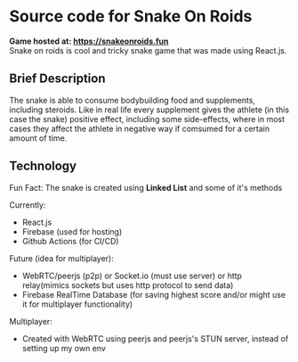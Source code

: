 # Source code for Snake On Roids

**Game hosted at: https://snakeonroids.fun**  
Snake on roids is cool and tricky snake game that was made using React.js.

## Brief Description

The snake is able to consume bodybuilding food and supplements, including steroids. Like in real life every supplement gives the athlete (in this case the snake) positive effect, including some side-effects, where in most cases they affect the athlete in negative way if comsumed for a certain amount of time.

## Technology

Fun Fact: The snake is created using **Linked List** and some of it's methods

Currently:

- React.js
- Firebase (used for hosting)
- Github Actions (for CI/CD)

Future (idea for multiplayer):

- WebRTC/peerjs (p2p) or Socket.io (must use server) or http relay(mimics sockets but uses http protocol to send data)
- Firebase RealTime Database (for saving highest score and/or might use it for multiplayer functionality)

Multiplayer:

- Created with WebRTC using peerjs and peerjs's STUN server, instead of setting up my own env
